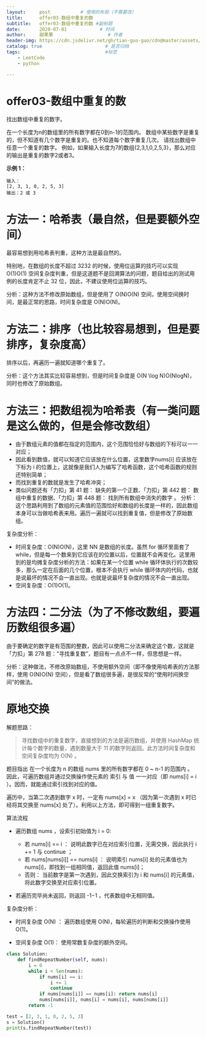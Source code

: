 ```yaml
---
layout:     post           # 使用的布局（不需要改）
title:      offer03-数组中重复的数
subtitle:   offer03-数组中重复的数 #副标题
date:       2020-07-01            # 时间
author:     甜果果                    # 作者
header-img: https://cdn.jsdelivr.net/gh/tian-guo-guo/cdn@master/assets/picgoimg/20200701171155.png  #背景图片
catalog: true                       # 是否归档
tags:                               #标签
    - LeetCode
    - python

---
```


# offer03-数组中重复的数

找出数组中重复的数字。

在一个长度为n的数组里的所有数字都在0到n-1的范围内。
数组中某些数字是重复的，但不知道有几个数字是重复的。也不知道每个数字重复几次。
请找出数组中任意一个重复的数字。
例如，如果输入长度为7的数组{2,3,1,0,2,5,3}，那么对应的输出是重复的数字2或者3。

**示例 1：**

```
输入：
[2, 3, 1, 0, 2, 5, 3]
输出：2 或 3 
```

# 方法一：哈希表（最自然，但是要额外空间）
最容易想到用哈希表判重，这种方法是最自然的。

特别地，在数组的长度不超过 3232 的时候，使用位运算的技巧可以实现 O(1)O(1) 空间复杂度判重，但是这道题不是回溯算法的问题，题目给出的测试用例的长度肯定不止 32 位，因此，不建议使用位运算的技巧。

分析：这种方法不修改原始数组，但是使用了 O(N)O(N) 空间，使用空间换时间，是最正常的思路，时间复杂度是 O(N)O(N)。

# 方法二：排序（也比较容易想到，但是要排序，复杂度高）
排序以后，再遍历一遍就知道哪个重复了。

分析：这个方法其实比较容易想到，但是时间复杂度是 O(N \log N)O(NlogN)，同时也修改了原始数组。

# 方法三：把数组视为哈希表（有一类问题是这么做的，但是会修改数组）

- 由于数组元素的值都在指定的范围内，这个范围恰恰好与数组的下标可以一一对应；
- 因此看到数值，就可以知道它应该放在什么位置，这里数字nums[i] 应该放在下标为 i 的位置上，这就像是我们人为编写了哈希函数，这个哈希函数的规则还特别简单；
- 而找到重复的数就是发生了哈希冲突；
- 类似问题还有「力扣」第 41 题： 缺失的第一个正数、「力扣」第 442 题： 数组中重复的数据、「力扣」第 448 题： 找到所有数组中消失的数字 。
    分析：这个思路利用到了数组的元素值的范围恰好和数组的长度是一样的，因此数组本身可以当做哈希表来用。遍历一遍就可以找到重复值，但是修改了原始数组。

复杂度分析：

- 时间复杂度：O(N)O(N)，这里 NN 是数组的长度。虽然 for 循环里面套了 while，但是每一个数来到它应该在的位置以后，位置就不会再变化。这里用到的是均摊复杂度分析的方法：如果在某一个位置 while 循环体执行的次数较多，那么一定在后面的几个位置，根本不会执行 while 循环体内的代码，也就是说最坏的情况不会一直出现。也就是说最坏复杂度的情况不会一直出现。
- 空间复杂度：O(1)O(1)。

# 方法四：二分法（为了不修改数组，要遍历数组很多遍）
由于要确定的数字是有范围的整数，因此可以使用二分法来确定这个数，这就是「力扣」第 278 题：“寻找重复数”，题目有一点点不一样，但思想是一样。

分析：这种做法，不修改原始数组，不使用额外空间（即不像使用哈希表的方法那样，使用 O(N)O(N) 空间），但是看了数组很多遍，是很反常的“使用时间换空间”的做法。



# 原地交换

解题思路：

>寻找数组中的重复数字，直接想到的方法是遍历数组，并使用 HashMap 统计每个数字的数量，遇到数量大于 11 的数字则返回。此方法时间复杂度和空间复杂度均为 O(N) 。

题目指出 在一个长度为 n 的数组 nums 里的所有数字都在 0 ~ n-1 的范围内 。 因此，可遍历数组并通过交换操作使元素的 索引 与 值 一一对应（即 nums[i] = i ）。因而，就能通过索引找到对应的值。

遍历中，当第二次遇到数字 x 时，一定有 nums[x] = x （因为第一次遇到 x 时已经将其交换至 nums[x] 处了）。利用以上方法，即可得到一组重复数字。

算法流程

-   遍历数组 nums ，设索引初始值为 i = 0:
    -   若 nums[i] == i ： 说明此数字已在对应索引位置，无需交换，因此执行 i += 1 与 continue ；
    -   若 nums[nums[i]] == nums[i] ： 说明索引 nums[i] 处的元素值也为 nums[i]，即找到一组相同值，返回此值 nums[i]；
    -   否则： 当前数字是第一次遇到，因此交换索引为 i 和 nums[i] 的元素值，将此数字交换至对应索引位置。

-   若遍历完毕尚未返回，则返回 -1−1 ，代表数组中无相同值。

复杂度分析：

- 时间复杂度 O(N) ： 遍历数组使用 O(N)，每轮遍历的判断和交换操作使用 O(1)。

-   空间复杂度 O(1)： 使用常数复杂度的额外空间。



```python
class Solution:
    def findRepeatNumber(self, nums):
        i = 0
        while i < len(nums):
            if nums[i] == i:
                i += 1
                continue
            if nums[nums[i]] == nums[i]: return nums[i]
            nums[nums[i]], nums[i] = nums[i], nums[nums[i]]
        return -1

test = [2, 3, 1, 0, 2, 5, 3]
s = Solution()
print(s.findRepeatNumber(test))
```

